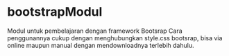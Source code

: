 # bootstrapModul
Modul untuk pembelajaran dengan framework Bootsrap
Cara penggunannya cukup dengan menghubungkan style.css bootsrap, bisa via online maupun manual dengan mendownloadnya terlebih dahulu.
